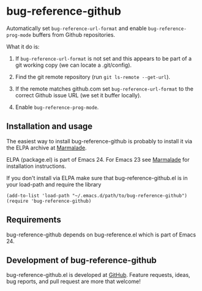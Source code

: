 # bug-reference-github

Automatically set `bug-reference-url-format` and enable
`bug-reference-prog-mode` buffers from Github repositories.

What it do is: 

1. If `bug-reference-url-format` is not set and this appears to be
    part of a git working copy (we can locate a .git/config).

2. Find the git remote repository (run `git ls-remote --get-url`).

3. If the remote matches github.com set `bug-reference-url-format` to
    the correct Github issue URL (we set it buffer locally).

4. Enable `bug-reference-prog-mode`.

## Installation and usage

The easiest way to install bug-reference-github is probably to install
it via the ELPA archive at
[Marmalade](http://marmalade-repo.org/packages/bug-reference-github).

ELPA (package.el) is part of Emacs 24. For Emacs 23 see
[Marmalade](http://marmalade-repo.org) for installation instructions.

If you don't install via ELPA make sure that bug-reference-github.el is in
your load-path and require the library

    (add-to-list 'load-path "~/.emacs.d/path/to/bug-reference-github")
    (require 'bug-reference-github)

## Requirements

bug-reference-github depends on bug-reference.el which is part of
Emacs 24.

## Development of bug-reference-github

bug-reference-github.el is developed at
[GitHub](https://github.com/arnested/bug-reference-github).  Feature
requests, ideas, bug reports, and pull request are more that welcome!
